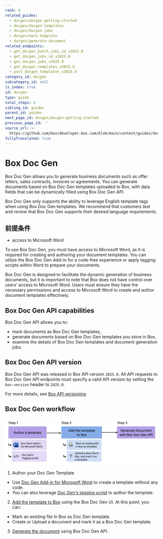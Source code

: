 ```yaml
---
rank: 0
related_guides:
  - docgen/docgen-getting-started
  - docgen/docgen-templates
  - docgen/docgen-jobs
  - docgen/mark-template
  - docgen/generate-document
related_endpoints:
  - get_docgen_batch_jobs_id_v2025.0
  - get_docgen_jobs_id_v2025.0
  - get_docgen_jobs_v2025.0
  - get_docgen_templates_v2025.0
  - post_docgen_templates_v2025.0
category_id: docgen
subcategory_id: null
is_index: true
id: docgen
type: guide
total_steps: 5
sibling_id: guides
parent_id: guides
next_page_id: docgen/docgen-getting-started
previous_page_id: ''
source_url: >-
  https://github.com/box/developer.box.com/blob/main/content/guides/docgen/index.md
fullyTranslated: true
---
```

# Box Doc Gen

Box Doc Gen allows you to generate business documents such as offer letters, sales contracts, invoices or agreements. You can generate documents based on Box Doc Gen templates uploaded to Box, with data fields that can be dynamically filled using Box Doc Gen API.

<Message type="notice">

Box Doc Gen only supports the ability to leverage English template tags when using Box Doc Gen templates. We recommend that customers test and review that Box Doc Gen supports their desired language requirements.

</Message>

## 前提条件

* access to Microsoft Word

To use Box Doc Gen, you must have access to Microsoft Word, as it is required for creating and authoring your document templates. You can utilize the Box Doc Gen Add-in for a code-free experience or apply tagging scripts within Word to prepare your documents.

<Message type="notice">

Box Doc Gen is designed to facilitate the dynamic generation of business documents, but it is important to note that Box does not have control over users’ access to Microsoft Word. Users must ensure they have the necessary permissions and access to Microsoft Word to create and author document templates effectively.

</Message>

## Box Doc Gen API capabilities

Box Doc Gen API allows you to:

* mark documents as Box Doc Gen templates,
* generate documents based on Box Doc Gen templates you store in Box,
* examine the details of Box Doc Gen templates and document generation jobs.

## Box Doc Gen API version

Box Doc Gen API was released in Box API version `2025.0`. All API requests to Box Doc Gen API endpoints must specify a valid API version by setting the `box-version` header to `2025.0`.

For more details, see [Box API versioning][api-versioning].

## Box Doc Gen workflow

![A flow diagram representing Box Doc Gen workflow](./images/docgen-workflow.png)

1. Author your Doc Gen Template

* Use [Doc Gen Add-in for Microsoft Word][template-addin] to create a template without any code.
* You can also leverage [Doc Gen's tagging script][tagging-script] to author the template.

2. [Add the template to Box][upload-template] using the Box Doc Gen UI. At this point, you can:

* Mark an existing file In Box as Doc Gen template.
* Create or Upload a document and mark it as a Box Doc Gen template.

3. [Generate the document][generate-document] using Box Doc Gen API.

[template-addin]: https://support.box.com/hc/en-us/articles/36587535449747-Installing-Box-Doc-Gen-Add-in

[template-tags]: https://support.box.com/hc/en-us/articles/36151895655059-Creating-A-Box-Doc-Gen-Template-Manually

[json-template]: https://support.box.com/hc/en-us/articles/36148012877843-Creating-a-Box-Doc-Gen-Template-using-JSON-data

[tagging-script]: https://support.box.com/hc/en-us/articles/36149723736723-Template-tags-reference

[upload-template]: https://support.box.com/hc/en-us/articles/36587432368275-Managing-Box-Doc-Gen-Templates-in-Relay

[generate-document]: g://docgen/generate-document

[api-versioning]: g://api-calls/api-versioning-strategy
